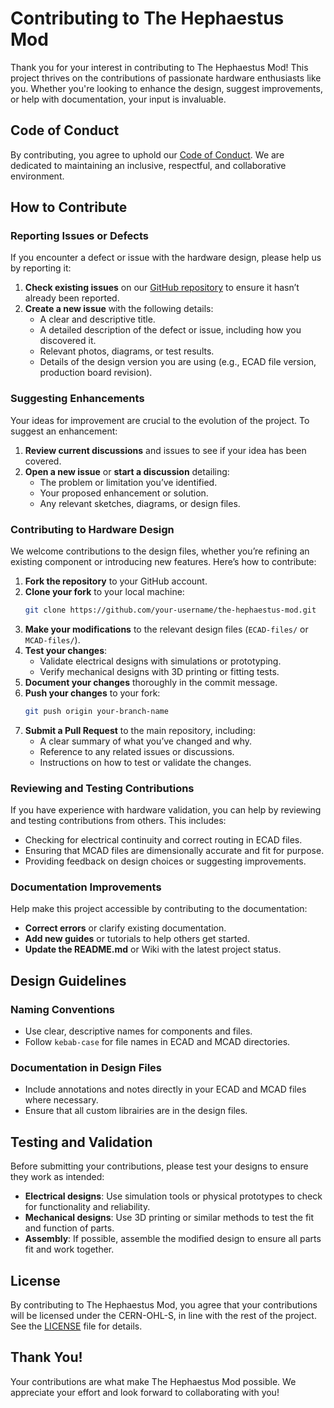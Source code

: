 # Contributing to The Hephaestus Mod

Thank you for your interest in contributing to The Hephaestus Mod! This project thrives on the contributions of passionate hardware enthusiasts like you. Whether you're looking to enhance the design, suggest improvements, or help with documentation, your input is invaluable.

## Code of Conduct
By contributing, you agree to uphold our [Code of Conduct](CODE_OF_CONDUCT.md). We are dedicated to maintaining an inclusive, respectful, and collaborative environment.

## How to Contribute

### Reporting Issues or Defects
If you encounter a defect or issue with the hardware design, please help us by reporting it:
1. **Check existing issues** on our [GitHub repository](https://github.com/limentic/the-hephaestus-mod/issues) to ensure it hasn’t already been reported.
2. **Create a new issue** with the following details:
   - A clear and descriptive title.
   - A detailed description of the defect or issue, including how you discovered it.
   - Relevant photos, diagrams, or test results.
   - Details of the design version you are using (e.g., ECAD file version, production board revision).

### Suggesting Enhancements
Your ideas for improvement are crucial to the evolution of the project. To suggest an enhancement:
1. **Review current discussions** and issues to see if your idea has been covered.
2. **Open a new issue** or **start a discussion** detailing:
   - The problem or limitation you’ve identified.
   - Your proposed enhancement or solution.
   - Any relevant sketches, diagrams, or design files.

### Contributing to Hardware Design
We welcome contributions to the design files, whether you’re refining an existing component or introducing new features. Here’s how to contribute:
1. **Fork the repository** to your GitHub account.
2. **Clone your fork** to your local machine:
   ```bash
   git clone https://github.com/your-username/the-hephaestus-mod.git
   ```
3. **Make your modifications** to the relevant design files (`ECAD-files/` or `MCAD-files/`).
4. **Test your changes**:
   - Validate electrical designs with simulations or prototyping.
   - Verify mechanical designs with 3D printing or fitting tests.
5. **Document your changes** thoroughly in the commit message.
6. **Push your changes** to your fork:
   ```bash
   git push origin your-branch-name
   ```
7. **Submit a Pull Request** to the main repository, including:
   - A clear summary of what you’ve changed and why.
   - Reference to any related issues or discussions.
   - Instructions on how to test or validate the changes.

### Reviewing and Testing Contributions
If you have experience with hardware validation, you can help by reviewing and testing contributions from others. This includes:
- Checking for electrical continuity and correct routing in ECAD files.
- Ensuring that MCAD files are dimensionally accurate and fit for purpose.
- Providing feedback on design choices or suggesting improvements.

### Documentation Improvements
Help make this project accessible by contributing to the documentation:
- **Correct errors** or clarify existing documentation.
- **Add new guides** or tutorials to help others get started.
- **Update the README.md** or Wiki with the latest project status.

## Design Guidelines

### Naming Conventions
- Use clear, descriptive names for components and files.
- Follow `kebab-case` for file names in ECAD and MCAD directories.

### Documentation in Design Files
- Include annotations and notes directly in your ECAD and MCAD files where necessary.
- Ensure that all custom librairies are in the design files.

## Testing and Validation
Before submitting your contributions, please test your designs to ensure they work as intended:
- **Electrical designs**: Use simulation tools or physical prototypes to check for functionality and reliability.
- **Mechanical designs**: Use 3D printing or similar methods to test the fit and function of parts.
- **Assembly**: If possible, assemble the modified design to ensure all parts fit and work together.

## License
By contributing to The Hephaestus Mod, you agree that your contributions will be licensed under the CERN-OHL-S, in line with the rest of the project. See the [LICENSE](LICENSE) file for details.

## Thank You!
Your contributions are what make The Hephaestus Mod possible. We appreciate your effort and look forward to collaborating with you!